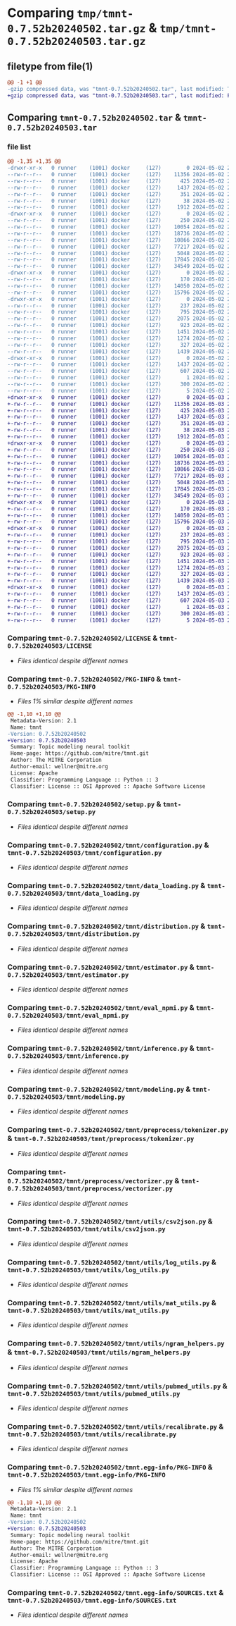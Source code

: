 # Comparing `tmp/tmnt-0.7.52b20240502.tar.gz` & `tmp/tmnt-0.7.52b20240503.tar.gz`

## filetype from file(1)

```diff
@@ -1 +1 @@
-gzip compressed data, was "tmnt-0.7.52b20240502.tar", last modified: Thu May  2 23:05:38 2024, max compression
+gzip compressed data, was "tmnt-0.7.52b20240503.tar", last modified: Fri May  3 23:05:18 2024, max compression
```

## Comparing `tmnt-0.7.52b20240502.tar` & `tmnt-0.7.52b20240503.tar`

### file list

```diff
@@ -1,35 +1,35 @@
-drwxr-xr-x   0 runner    (1001) docker     (127)        0 2024-05-02 23:05:38.728680 tmnt-0.7.52b20240502/
--rw-r--r--   0 runner    (1001) docker     (127)    11356 2024-05-02 23:05:28.000000 tmnt-0.7.52b20240502/LICENSE
--rw-r--r--   0 runner    (1001) docker     (127)      425 2024-05-02 23:05:28.000000 tmnt-0.7.52b20240502/NOTICE
--rw-r--r--   0 runner    (1001) docker     (127)     1437 2024-05-02 23:05:38.728680 tmnt-0.7.52b20240502/PKG-INFO
--rw-r--r--   0 runner    (1001) docker     (127)      351 2024-05-02 23:05:28.000000 tmnt-0.7.52b20240502/README.md
--rw-r--r--   0 runner    (1001) docker     (127)       38 2024-05-02 23:05:38.728680 tmnt-0.7.52b20240502/setup.cfg
--rw-r--r--   0 runner    (1001) docker     (127)     1912 2024-05-02 23:05:28.000000 tmnt-0.7.52b20240502/setup.py
-drwxr-xr-x   0 runner    (1001) docker     (127)        0 2024-05-02 23:05:38.724681 tmnt-0.7.52b20240502/tmnt/
--rw-r--r--   0 runner    (1001) docker     (127)      250 2024-05-02 23:05:28.000000 tmnt-0.7.52b20240502/tmnt/__init__.py
--rw-r--r--   0 runner    (1001) docker     (127)    10054 2024-05-02 23:05:28.000000 tmnt-0.7.52b20240502/tmnt/configuration.py
--rw-r--r--   0 runner    (1001) docker     (127)    18736 2024-05-02 23:05:28.000000 tmnt-0.7.52b20240502/tmnt/data_loading.py
--rw-r--r--   0 runner    (1001) docker     (127)    10866 2024-05-02 23:05:28.000000 tmnt-0.7.52b20240502/tmnt/distribution.py
--rw-r--r--   0 runner    (1001) docker     (127)    77217 2024-05-02 23:05:28.000000 tmnt-0.7.52b20240502/tmnt/estimator.py
--rw-r--r--   0 runner    (1001) docker     (127)     5048 2024-05-02 23:05:28.000000 tmnt-0.7.52b20240502/tmnt/eval_npmi.py
--rw-r--r--   0 runner    (1001) docker     (127)    17845 2024-05-02 23:05:28.000000 tmnt-0.7.52b20240502/tmnt/inference.py
--rw-r--r--   0 runner    (1001) docker     (127)    34549 2024-05-02 23:05:28.000000 tmnt-0.7.52b20240502/tmnt/modeling.py
-drwxr-xr-x   0 runner    (1001) docker     (127)        0 2024-05-02 23:05:38.724681 tmnt-0.7.52b20240502/tmnt/preprocess/
--rw-r--r--   0 runner    (1001) docker     (127)      170 2024-05-02 23:05:28.000000 tmnt-0.7.52b20240502/tmnt/preprocess/__init__.py
--rw-r--r--   0 runner    (1001) docker     (127)    14050 2024-05-02 23:05:28.000000 tmnt-0.7.52b20240502/tmnt/preprocess/tokenizer.py
--rw-r--r--   0 runner    (1001) docker     (127)    15796 2024-05-02 23:05:28.000000 tmnt-0.7.52b20240502/tmnt/preprocess/vectorizer.py
-drwxr-xr-x   0 runner    (1001) docker     (127)        0 2024-05-02 23:05:38.724681 tmnt-0.7.52b20240502/tmnt/utils/
--rw-r--r--   0 runner    (1001) docker     (127)      237 2024-05-02 23:05:28.000000 tmnt-0.7.52b20240502/tmnt/utils/__init__.py
--rw-r--r--   0 runner    (1001) docker     (127)      795 2024-05-02 23:05:28.000000 tmnt-0.7.52b20240502/tmnt/utils/csv2json.py
--rw-r--r--   0 runner    (1001) docker     (127)     2075 2024-05-02 23:05:28.000000 tmnt-0.7.52b20240502/tmnt/utils/log_utils.py
--rw-r--r--   0 runner    (1001) docker     (127)      923 2024-05-02 23:05:28.000000 tmnt-0.7.52b20240502/tmnt/utils/mat_utils.py
--rw-r--r--   0 runner    (1001) docker     (127)     1451 2024-05-02 23:05:28.000000 tmnt-0.7.52b20240502/tmnt/utils/ngram_helpers.py
--rw-r--r--   0 runner    (1001) docker     (127)     1274 2024-05-02 23:05:28.000000 tmnt-0.7.52b20240502/tmnt/utils/pubmed_utils.py
--rw-r--r--   0 runner    (1001) docker     (127)      327 2024-05-02 23:05:28.000000 tmnt-0.7.52b20240502/tmnt/utils/random.py
--rw-r--r--   0 runner    (1001) docker     (127)     1439 2024-05-02 23:05:28.000000 tmnt-0.7.52b20240502/tmnt/utils/recalibrate.py
-drwxr-xr-x   0 runner    (1001) docker     (127)        0 2024-05-02 23:05:38.724681 tmnt-0.7.52b20240502/tmnt.egg-info/
--rw-r--r--   0 runner    (1001) docker     (127)     1437 2024-05-02 23:05:38.000000 tmnt-0.7.52b20240502/tmnt.egg-info/PKG-INFO
--rw-r--r--   0 runner    (1001) docker     (127)      607 2024-05-02 23:05:38.000000 tmnt-0.7.52b20240502/tmnt.egg-info/SOURCES.txt
--rw-r--r--   0 runner    (1001) docker     (127)        1 2024-05-02 23:05:38.000000 tmnt-0.7.52b20240502/tmnt.egg-info/dependency_links.txt
--rw-r--r--   0 runner    (1001) docker     (127)      300 2024-05-02 23:05:38.000000 tmnt-0.7.52b20240502/tmnt.egg-info/requires.txt
--rw-r--r--   0 runner    (1001) docker     (127)        5 2024-05-02 23:05:38.000000 tmnt-0.7.52b20240502/tmnt.egg-info/top_level.txt
+drwxr-xr-x   0 runner    (1001) docker     (127)        0 2024-05-03 23:05:18.058207 tmnt-0.7.52b20240503/
+-rw-r--r--   0 runner    (1001) docker     (127)    11356 2024-05-03 23:05:07.000000 tmnt-0.7.52b20240503/LICENSE
+-rw-r--r--   0 runner    (1001) docker     (127)      425 2024-05-03 23:05:07.000000 tmnt-0.7.52b20240503/NOTICE
+-rw-r--r--   0 runner    (1001) docker     (127)     1437 2024-05-03 23:05:18.058207 tmnt-0.7.52b20240503/PKG-INFO
+-rw-r--r--   0 runner    (1001) docker     (127)      351 2024-05-03 23:05:07.000000 tmnt-0.7.52b20240503/README.md
+-rw-r--r--   0 runner    (1001) docker     (127)       38 2024-05-03 23:05:18.058207 tmnt-0.7.52b20240503/setup.cfg
+-rw-r--r--   0 runner    (1001) docker     (127)     1912 2024-05-03 23:05:07.000000 tmnt-0.7.52b20240503/setup.py
+drwxr-xr-x   0 runner    (1001) docker     (127)        0 2024-05-03 23:05:18.054207 tmnt-0.7.52b20240503/tmnt/
+-rw-r--r--   0 runner    (1001) docker     (127)      250 2024-05-03 23:05:07.000000 tmnt-0.7.52b20240503/tmnt/__init__.py
+-rw-r--r--   0 runner    (1001) docker     (127)    10054 2024-05-03 23:05:07.000000 tmnt-0.7.52b20240503/tmnt/configuration.py
+-rw-r--r--   0 runner    (1001) docker     (127)    18736 2024-05-03 23:05:07.000000 tmnt-0.7.52b20240503/tmnt/data_loading.py
+-rw-r--r--   0 runner    (1001) docker     (127)    10866 2024-05-03 23:05:07.000000 tmnt-0.7.52b20240503/tmnt/distribution.py
+-rw-r--r--   0 runner    (1001) docker     (127)    77217 2024-05-03 23:05:07.000000 tmnt-0.7.52b20240503/tmnt/estimator.py
+-rw-r--r--   0 runner    (1001) docker     (127)     5048 2024-05-03 23:05:07.000000 tmnt-0.7.52b20240503/tmnt/eval_npmi.py
+-rw-r--r--   0 runner    (1001) docker     (127)    17845 2024-05-03 23:05:07.000000 tmnt-0.7.52b20240503/tmnt/inference.py
+-rw-r--r--   0 runner    (1001) docker     (127)    34549 2024-05-03 23:05:07.000000 tmnt-0.7.52b20240503/tmnt/modeling.py
+drwxr-xr-x   0 runner    (1001) docker     (127)        0 2024-05-03 23:05:18.054207 tmnt-0.7.52b20240503/tmnt/preprocess/
+-rw-r--r--   0 runner    (1001) docker     (127)      170 2024-05-03 23:05:07.000000 tmnt-0.7.52b20240503/tmnt/preprocess/__init__.py
+-rw-r--r--   0 runner    (1001) docker     (127)    14050 2024-05-03 23:05:07.000000 tmnt-0.7.52b20240503/tmnt/preprocess/tokenizer.py
+-rw-r--r--   0 runner    (1001) docker     (127)    15796 2024-05-03 23:05:07.000000 tmnt-0.7.52b20240503/tmnt/preprocess/vectorizer.py
+drwxr-xr-x   0 runner    (1001) docker     (127)        0 2024-05-03 23:05:18.058207 tmnt-0.7.52b20240503/tmnt/utils/
+-rw-r--r--   0 runner    (1001) docker     (127)      237 2024-05-03 23:05:07.000000 tmnt-0.7.52b20240503/tmnt/utils/__init__.py
+-rw-r--r--   0 runner    (1001) docker     (127)      795 2024-05-03 23:05:07.000000 tmnt-0.7.52b20240503/tmnt/utils/csv2json.py
+-rw-r--r--   0 runner    (1001) docker     (127)     2075 2024-05-03 23:05:07.000000 tmnt-0.7.52b20240503/tmnt/utils/log_utils.py
+-rw-r--r--   0 runner    (1001) docker     (127)      923 2024-05-03 23:05:07.000000 tmnt-0.7.52b20240503/tmnt/utils/mat_utils.py
+-rw-r--r--   0 runner    (1001) docker     (127)     1451 2024-05-03 23:05:07.000000 tmnt-0.7.52b20240503/tmnt/utils/ngram_helpers.py
+-rw-r--r--   0 runner    (1001) docker     (127)     1274 2024-05-03 23:05:07.000000 tmnt-0.7.52b20240503/tmnt/utils/pubmed_utils.py
+-rw-r--r--   0 runner    (1001) docker     (127)      327 2024-05-03 23:05:07.000000 tmnt-0.7.52b20240503/tmnt/utils/random.py
+-rw-r--r--   0 runner    (1001) docker     (127)     1439 2024-05-03 23:05:07.000000 tmnt-0.7.52b20240503/tmnt/utils/recalibrate.py
+drwxr-xr-x   0 runner    (1001) docker     (127)        0 2024-05-03 23:05:18.058207 tmnt-0.7.52b20240503/tmnt.egg-info/
+-rw-r--r--   0 runner    (1001) docker     (127)     1437 2024-05-03 23:05:18.000000 tmnt-0.7.52b20240503/tmnt.egg-info/PKG-INFO
+-rw-r--r--   0 runner    (1001) docker     (127)      607 2024-05-03 23:05:18.000000 tmnt-0.7.52b20240503/tmnt.egg-info/SOURCES.txt
+-rw-r--r--   0 runner    (1001) docker     (127)        1 2024-05-03 23:05:18.000000 tmnt-0.7.52b20240503/tmnt.egg-info/dependency_links.txt
+-rw-r--r--   0 runner    (1001) docker     (127)      300 2024-05-03 23:05:18.000000 tmnt-0.7.52b20240503/tmnt.egg-info/requires.txt
+-rw-r--r--   0 runner    (1001) docker     (127)        5 2024-05-03 23:05:18.000000 tmnt-0.7.52b20240503/tmnt.egg-info/top_level.txt
```

### Comparing `tmnt-0.7.52b20240502/LICENSE` & `tmnt-0.7.52b20240503/LICENSE`

 * *Files identical despite different names*

### Comparing `tmnt-0.7.52b20240502/PKG-INFO` & `tmnt-0.7.52b20240503/PKG-INFO`

 * *Files 1% similar despite different names*

```diff
@@ -1,10 +1,10 @@
 Metadata-Version: 2.1
 Name: tmnt
-Version: 0.7.52b20240502
+Version: 0.7.52b20240503
 Summary: Topic modeling neural toolkit
 Home-page: https://github.com/mitre/tmnt.git
 Author: The MITRE Corporation
 Author-email: wellner@mitre.org
 License: Apache
 Classifier: Programming Language :: Python :: 3
 Classifier: License :: OSI Approved :: Apache Software License
```

### Comparing `tmnt-0.7.52b20240502/setup.py` & `tmnt-0.7.52b20240503/setup.py`

 * *Files identical despite different names*

### Comparing `tmnt-0.7.52b20240502/tmnt/configuration.py` & `tmnt-0.7.52b20240503/tmnt/configuration.py`

 * *Files identical despite different names*

### Comparing `tmnt-0.7.52b20240502/tmnt/data_loading.py` & `tmnt-0.7.52b20240503/tmnt/data_loading.py`

 * *Files identical despite different names*

### Comparing `tmnt-0.7.52b20240502/tmnt/distribution.py` & `tmnt-0.7.52b20240503/tmnt/distribution.py`

 * *Files identical despite different names*

### Comparing `tmnt-0.7.52b20240502/tmnt/estimator.py` & `tmnt-0.7.52b20240503/tmnt/estimator.py`

 * *Files identical despite different names*

### Comparing `tmnt-0.7.52b20240502/tmnt/eval_npmi.py` & `tmnt-0.7.52b20240503/tmnt/eval_npmi.py`

 * *Files identical despite different names*

### Comparing `tmnt-0.7.52b20240502/tmnt/inference.py` & `tmnt-0.7.52b20240503/tmnt/inference.py`

 * *Files identical despite different names*

### Comparing `tmnt-0.7.52b20240502/tmnt/modeling.py` & `tmnt-0.7.52b20240503/tmnt/modeling.py`

 * *Files identical despite different names*

### Comparing `tmnt-0.7.52b20240502/tmnt/preprocess/tokenizer.py` & `tmnt-0.7.52b20240503/tmnt/preprocess/tokenizer.py`

 * *Files identical despite different names*

### Comparing `tmnt-0.7.52b20240502/tmnt/preprocess/vectorizer.py` & `tmnt-0.7.52b20240503/tmnt/preprocess/vectorizer.py`

 * *Files identical despite different names*

### Comparing `tmnt-0.7.52b20240502/tmnt/utils/csv2json.py` & `tmnt-0.7.52b20240503/tmnt/utils/csv2json.py`

 * *Files identical despite different names*

### Comparing `tmnt-0.7.52b20240502/tmnt/utils/log_utils.py` & `tmnt-0.7.52b20240503/tmnt/utils/log_utils.py`

 * *Files identical despite different names*

### Comparing `tmnt-0.7.52b20240502/tmnt/utils/mat_utils.py` & `tmnt-0.7.52b20240503/tmnt/utils/mat_utils.py`

 * *Files identical despite different names*

### Comparing `tmnt-0.7.52b20240502/tmnt/utils/ngram_helpers.py` & `tmnt-0.7.52b20240503/tmnt/utils/ngram_helpers.py`

 * *Files identical despite different names*

### Comparing `tmnt-0.7.52b20240502/tmnt/utils/pubmed_utils.py` & `tmnt-0.7.52b20240503/tmnt/utils/pubmed_utils.py`

 * *Files identical despite different names*

### Comparing `tmnt-0.7.52b20240502/tmnt/utils/recalibrate.py` & `tmnt-0.7.52b20240503/tmnt/utils/recalibrate.py`

 * *Files identical despite different names*

### Comparing `tmnt-0.7.52b20240502/tmnt.egg-info/PKG-INFO` & `tmnt-0.7.52b20240503/tmnt.egg-info/PKG-INFO`

 * *Files 1% similar despite different names*

```diff
@@ -1,10 +1,10 @@
 Metadata-Version: 2.1
 Name: tmnt
-Version: 0.7.52b20240502
+Version: 0.7.52b20240503
 Summary: Topic modeling neural toolkit
 Home-page: https://github.com/mitre/tmnt.git
 Author: The MITRE Corporation
 Author-email: wellner@mitre.org
 License: Apache
 Classifier: Programming Language :: Python :: 3
 Classifier: License :: OSI Approved :: Apache Software License
```

### Comparing `tmnt-0.7.52b20240502/tmnt.egg-info/SOURCES.txt` & `tmnt-0.7.52b20240503/tmnt.egg-info/SOURCES.txt`

 * *Files identical despite different names*

